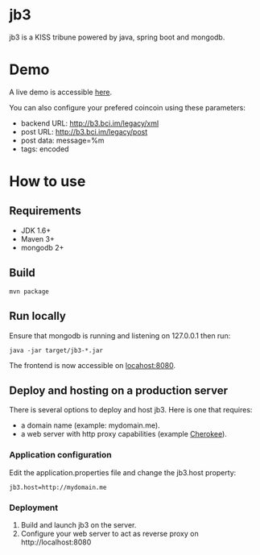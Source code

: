 # jb3

jb3 is a KISS tribune powered by java, spring boot and mongodb.

# Demo

A live demo is accessible [here](http://b3.bci.im).

You can also configure your prefered coincoin using these parameters:

- backend URL: http://b3.bci.im/legacy/xml
- post URL: http://b3.bci.im/legacy/post
- post data: message=%m
- tags: encoded

# How to use

## Requirements

- JDK 1.6+
- Maven 3+
- mongodb 2+

## Build

    mvn package

## Run locally

Ensure that mongodb is running and listening on 127.0.0.1 then run:

    java -jar target/jb3-*.jar

The frontend is now accessible on [locahost:8080](http://localhost:8080).

## Deploy and hosting on a production server

There is several options to deploy and host jb3. Here is one that requires:

- a domain name (example: mydomain.me).
- a web server with http proxy capabilities (example [Cherokee](http://cherokee-project.com/)).

### Application configuration

Edit the application.properties file and change the jb3.host property:

    jb3.host=http://mydomain.me

### Deployment

1. Build and launch jb3 on the server.
2. Configure your web server to act as reverse proxy on http://localhost:8080
